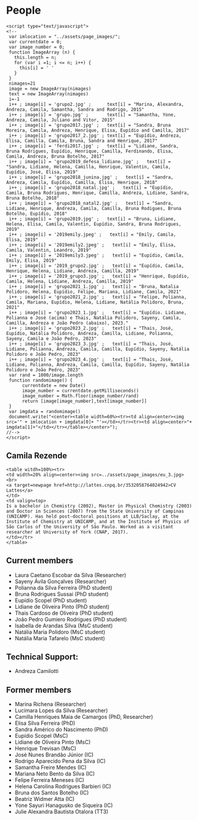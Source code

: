 # People

```@raw html
<script type="text/javascript">
<!--
 var imlocation = "../assets/page_images/";
 var currentdate = 0;
 var image_number = 0;
 function ImageArray (n) {
   this.length = n;
   for (var i =1; i <= n; i++) {
     this[i] = ' '
   }
 }
 nimages=21
 image = new ImageArray(nimages)
 text = new ImageArray(nimages)
 i=-1
 i++ ; image[i] = 'grupo2.jpg' ;      text[i] = "Marina, Alexandra, Andreza, Camila, Samantha, Sandra and Rodrigo, 2015"
 i++ ; image[i] = 'grupo.jpg' ;       text[i] = "Samantha, Yone, Andreza, Camila, Juliano and Vitor, 2015"
 i++ ; image[i] = 'grupo2017.jpg' ;   text[i] = "Sandra, Bruna Moreira, Camila, Andreza, Henrique, Elisa, Eupídio and Camilla, 2017"
 i++ ; image[i] = 'grupo2017_2.jpg' ; text[i] = "Eupídio, Andreza, Elisa, Camilla, Camila, Bruna, Sandra and Henrique, 2017"
 i++ ; image[i] = 'ferdi2017.jpg' ;   text[i] = "Lidiane, Sandra, Bruna Rodrigues, Eupídio, Henrique, Camilla, Ferdinando, Elisa, Camila, Andreza, Bruna Botelho, 2017"
 i++ ; image[i] = 'grupo2019_defesa_lidiane.jpg' ;   text[i] = "Sandra, Lidiane, Helena, Camilla, Henrique, Valentin, Camila, Eupídio, José, Elisa, 2019"
 i++ ; image[i] = 'grupo2018_junina.jpg' ;   text[i] = "Sandra, Andreza, Camila, Eupídio, Camilla, Elisa, Henrique, 2018"
 i++ ; image[i] = 'grupo2018_natal.jpg' ;   text[i] = "Eupídio, Camila, Bruna Rodrigues, Henrique, Camilla, Andreza, Lidiane, Sandra, Bruna Botelho, 2018"
 i++ ; image[i] = 'grupo2018_natal2.jpg' ;   text[i] = "Sandra, Lidiane, Henrique, Andreza, Camila, Camilla, Bruna Rodigues, Bruna Botelho, Eupídio, 2018"
 i++ ; image[i] = 'grupo2019.jpg' ;   text[i] = "Bruna, Lidiane, Helena, Elisa, Camila, Valentin, Eupídio, Sandra, Bruna Rodrigues, 2019"
 i++ ; image[i] = '2019emily.jpeg' ;   text[i] = "Emily, Camila, Elisa, 2019"
 i++ ; image[i] = '2019emily2.jpeg' ;   text[i] = "Emily, Elisa, Camila, Valentin, Leandro, 2019"
 i++ ; image[i] = '2019emily3.jpeg' ;   text[i] = "Eupídio, Camila, Emily, Elisa, 2019"
 i++ ; image[i] = '2019_grupo2.jpg' ;   text[i] = "Eupídio, Camila, Henrique, Helena, Lidiane, Andreza, Camilla, 2019"
 i++ ; image[i] = '2019_grupo3.jpg' ;   text[i] = "Henrique, Eupídio, Camila, Helena, Lidiane, Andreza, Camilla, 2019"
 i++ ; image[i] = 'grupo2021_1.jpg' ;   text[i] = "Bruna, Natalia Polidoro, Helena, Eupídio, Felipe, Mariana, Lidiane, Camila, 2021"
 i++ ; image[i] = 'grupo2021_2.jpg' ;   text[i] = "Felipe, Polianna, Camila, Mariana, Eupídio, Helena, Lidiane, Natália Polidoro, Bruna, 2021"
 i++ ; image[i] = 'grupo2023_1.jpg' ;   text[i] = "Eupídio. Lidiane, Polianna e José (acima) e Thais, Natália Polidoro, Sayeny, Camila, Camilla, Andreza e João Pedro (abaixo), 2023."
 i++ ; image[i] = 'grupo2023_2.jpg' ;   text[i] = "Thais, José, Eupídio, Natália Polidoro, Andreza, Camilla, Lidiane, Polianna, Sayeny, Camila e João Pedro, 2023"
 i++ ; image[i] = 'grupo2023_3.jpg' ;   text[i] = "Thais, José, Lidiane, Polianna, Andreza, Camila, Camilla, Eupídio, Sayeny, Natália Polidoro e João Pedro, 2023"
 i++ ; image[i] = 'grupo2023_4.jpg' ;   text[i] = "Thais, José, Lidiane, Polianna, Andreza, Camila, Camilla, Eupídio, Sayeny, Natália Polidoro e João Pedro, 2023"
 var rand = 1000/image.length
 function randomimage() {
      currentdate = new Date()
      image_number = currentdate.getMilliseconds()
      image_number = Math.floor(image_number/rand)
      return [image[image_number],text[image_number]]
 }
 var imgdata = randomimage()
 document.write("<center><table width=60%><tr><td align=center><img src='" + imlocation + imgdata[0]+ "'></td></tr><tr><td align=center>"+ imgdata[1]+"</td></tr></table></center>");
//-->
</script>
```

## Camila Rezende
 
```@raw html
<table witdh=100%><tr>
<td width=20% align=center><img src=../assets/page_images/eu_3.jpg><br>
<a target=newpage href=http://lattes.cnpq.br/3532058764024942>CV Lattes</a>
</td>
<td valign=top>
Is a bachelor in Chemistry (2002), Master in Physical Chemistry (2003)
and Doctor in Sciences (2007) from the State University of Campinas
(UNICAMP). Has held post-doctoral positions at LLB/Saclay, at the
Institute of Chemistry at UNICAMP, and at the Institute of Physics of
São Carlos of the University of São Paulo. Worked as a visitant
researcher at University of York (CNAP, 2017). 
</td></tr>
</table>
```

## Current members

- Laura Caetano Escobar da Silva (Researcher)
- Sayeny Ávila Gonçalves (Researcher)
- Polianna da Silva Ferreira (PhD student)
- Bruna Rodrigues Sussai (PhD student)
- Eupídio Scopel (PhD student)
- Lidiane de Oliveira Pinto (PhD student)
- Thais Cardoso de Oliveira (PhD student)
- João Pedro Gumiero Rodrigues (PhD student)
- Isabella de Arandas Silva (MsC student)
- Natália Maria Polidoro (MsC student)
- Natália Maria Tafarelo (MsC student)

## Technical Support: 

- Andreza Camilotti

## Former members

- Marina Richena (Researcher)
- Lucimara Lopes da Silva (Researcher)
- Camilla Henriques Maia de Camargos (PhD, Researcher)
- Elisa Silva Ferreira (PhD)
- Sandra Américo do Nascimento (PhD)
- Eupídio Scopel (MsC)
- Lidiane de Oliveira Pinto (MsC)
- Henrique Trevisan (MsC)
- José Nunes Brandão Júnior (IC)
- Rodrigo Aparecido Pena da Silva (IC)
- Samantha Freire Mendes (IC)
- Mariana Neto Bento da Silva (IC)
- Felipe Ferreira Meneses (IC)
- Helena Carolina Rodrigues Barbieri (IC)
- Bruna dos Santos Botelho (IC)
- Beatriz Widmer Atta (IC)
- Yone Sayuri Hanagusko de Siqueira (IC)
- Julie Alexandra Bautista Otalora (TT3)
